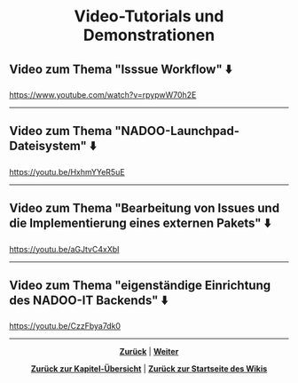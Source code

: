 # <p align="center">**Video-Tutorials und Demonstrationen**</p>

## Video zum Thema "Isssue Workflow" ⬇️

<https://www.youtube.com/watch?v=rpypwW70h2E>

---

## Video zum Thema "NADOO-Launchpad-Dateisystem" ⬇️

<https://youtu.be/HxhmYYeR5uE>

---

## Video zum Thema "Bearbeitung von Issues und die Implementierung eines externen Pakets" ⬇️

<https://youtu.be/aGJtvC4xXbI>

---

## Video zum Thema "eigenständige Einrichtung des NADOO-IT Backends" ⬇️

<https://youtu.be/CzzFbya7dk0>

---

<p align="center">
<a href="/docs/04-tools/05-launchpad/02-features/11-t_bar_senden/README.md"><strong>Zurück</strong></a> | 
<a href="/docs/04-tools/06-ki/README.md"><strong>Weiter</strong></a>
</p>

<p align="center">
<a href="/docs/04-tools/05-launchpad/README.md/#dieses-thema-beinhaltet-folgende-kapitel"><strong>Zurück zur Kapitel-Übersicht</strong></a> | <a href="/docs/00-willkommen/README.md"><strong>Zurück zur Startseite des Wikis</strong></a>
</p>